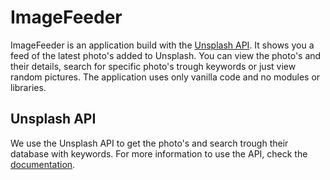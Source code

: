 # ImageFeeder

ImageFeeder is an application build with the [Unsplash API](https://github.com/unsplash/unsplash-js). It shows you a feed of the latest photo's added to Unsplash. You can view the photo's and their details, search for specific photo's trough keywords or just view random pictures. The application uses only vanilla code and no modules or libraries.

## Unsplash API
We use the Unsplash API to get the photo's and search trough their database with keywords. For more information to use the API, check the [documentation](https://unsplash.com/documentation).
